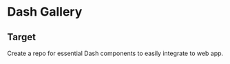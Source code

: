 # Dash Gallery

## Target

Create a repo for essential Dash components to easily integrate to web app.